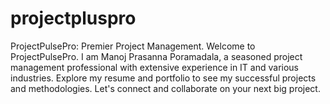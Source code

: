 # projectpluspro
ProjectPulsePro: Premier Project Management.  Welcome to ProjectPulsePro. I am Manoj Prasanna Poramadala, a seasoned project management professional with extensive experience in IT and various industries. Explore my resume and portfolio to see my successful projects and methodologies. Let's connect and collaborate on your next big project.
